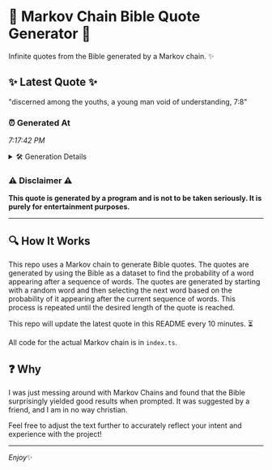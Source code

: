 # 📖 Markov Chain Bible Quote Generator 📖

Infinite quotes from the Bible generated by a Markov chain. ✨

## ✨ Latest Quote ✨
"discerned among the youths, a young man void of understanding, 7:8"

### ⏰ Generated At
*7:17:42 PM*

<details>
    <summary>🛠️ Generation Details</summary>
    <p>
        <strong>🌱 Seed:</strong> discerned<br>
        <strong>🔄 Iterations:</strong> 10<br>
        <strong>📜 Context History:</strong><br>[ discerned ]: among<br>[ discerned, among ]: the<br>[ discerned, among, the ]: youths,<br>[ discerned, among, the, youths, ]: a<br>[ discerned, among, the, youths,, a ]: young<br>[ discerned, among, the, youths,, a, young ]: man<br>[ among, the, youths,, a, young, man ]: void<br>[ the, youths,, a, young, man, void ]: of<br>[ youths,, a, young, man, void, of ]: understanding,<br>[ a, young, man, void, of, understanding, ]: 7:8<br>
    </p>
</details>

### ⚠️ Disclaimer ⚠️
**This quote is generated by a program and is not to be taken seriously. It is purely for entertainment purposes.**

---

## 🔍 How It Works

This repo uses a Markov chain to generate Bible quotes. The quotes are generated by using the Bible as a dataset to find the probability of a word appearing after a sequence of words. The quotes are generated by starting with a random word and then selecting the next word based on the probability of it appearing after the current sequence of words. This process is repeated until the desired length of the quote is reached.

This repo will update the latest quote in this README every 10 minutes. ⏳

All code for the actual Markov chain is in `index.ts`.

## ❓ Why

I was just messing around with Markov Chains and found that the Bible surprisingly yielded good results when prompted. 
It was suggested by a friend, and I am in no way christian.

Feel free to adjust the text further to accurately reflect your intent and experience with the project!

---

*Enjoy*✨
